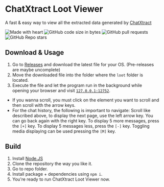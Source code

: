# ChatXtract Loot Viewer

A fast & easy way to view all the extracted data generated by [ChatXtract](/Le0X8/ChatXtract)

![Made with heart](https://img.shields.io/badge/Made%20with-%E2%9D%A4-f00?style=for-the-badge) ![GitHub code size in bytes](https://img.shields.io/github/languages/code-size/Le0X8/chatxtract-loot-viewer?style=for-the-badge) ![GitHub pull requests](https://img.shields.io/github/issues-pr/Le0X8/chatxtract-loot-viewer?style=for-the-badge) ![GitHub Repo stars](https://img.shields.io/github/stars/Le0X8/chatxtract-loot-viewer?style=for-the-badge)

## Download & Usage

1. Go to [Releases](releases) and download the latest file for your OS. (Pre-releases are maybe uncomplete)
2. Move the downloaded file into the folder where the `loot` folder is located.
3. Execute the file and let the program run in the background while opening your browser and visit [`127.0.0.1:12752`](http://127.0.0.1:12752/).

- If you wanna scroll, you must click on the element you want to scroll and then scroll with the arrow keys.
- For the chat history, the following is important to navigate: Scroll like described above, to display the next page, use the left arrow key. You can go back again with the right key. To display 5 more messages, press the `[+]` key. To display 5 messages less, press the `[-]` key. Toggling media displaying can be used pressing the `[M]` key.

## Build

1. Install [Node.JS](https://nodejs.org/en/download)
2. Clone the repository the way you like it.
3. Go to repo folder.
4. Install package + dependencies using `npm i`.
5. You're ready to run ChatXtract Loot Viewer now.
